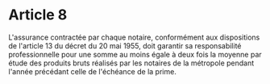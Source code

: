 # Article 8

L'assurance contractée par chaque notaire, conformément aux dispositions de l'article 13 du décret du 20 mai 1955, doit garantir sa responsabilité professionnelle pour une somme au moins égale à deux fois la moyenne par étude des produits bruts réalisés par les notaires de la métropole pendant l'année précédant celle de l'échéance de la prime.
